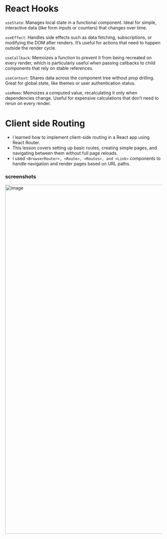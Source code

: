 # React Hooks

`useState`: Manages local state in a functional component. Ideal for simple, interactive data (like form inputs or counters) that changes over time.

`useEffect`: Handles side effects such as data fetching, subscriptions, or modifying the DOM after renders. It’s useful for actions that need to happen outside the render cycle.

`useCallback`: Memoizes a function to prevent it from being recreated on every render, which is particularly useful when passing callbacks to child components that rely on stable references.

`useContext`: Shares data across the component tree without prop drilling. Great for global state, like themes or user authentication status.

`useMemo`: Memoizes a computed value, recalculating it only when dependencies change. Useful for expensive calculations that don’t need to rerun on every render.

# Client side Routing

- I learned how to implement client-side routing in a React app using React Router. 
- This lesson covers setting up basic routes, creating simple pages, and navigating between them without full page reloads. 
- I used `<BrowserRouter>, <Route>, <Routes>, and <Link>` components to handle navigation and render pages based on URL paths.

### screenshots

<img width="1122" alt="image" src="https://github.com/user-attachments/assets/105ca4da-deed-4efc-8109-666da4e5c98c">

